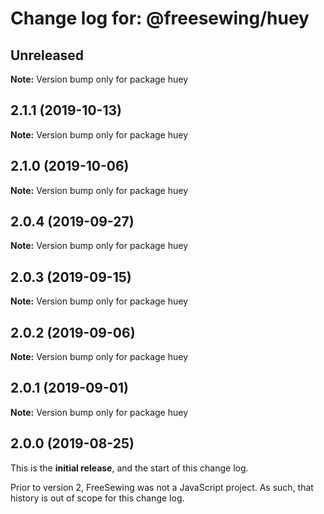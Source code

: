 # Change log for: @freesewing/huey


## Unreleased

**Note:** Version bump only for package huey


## 2.1.1 (2019-10-13)

**Note:** Version bump only for package huey


## 2.1.0 (2019-10-06)

**Note:** Version bump only for package huey


## 2.0.4 (2019-09-27)

**Note:** Version bump only for package huey


## 2.0.3 (2019-09-15)

**Note:** Version bump only for package huey


## 2.0.2 (2019-09-06)

**Note:** Version bump only for package huey


## 2.0.1 (2019-09-01)

**Note:** Version bump only for package huey




## 2.0.0 (2019-08-25)

This is the **initial release**, and the start of this change log.

Prior to version 2, FreeSewing was not a JavaScript project.
As such, that history is out of scope for this change log.
